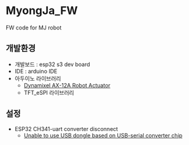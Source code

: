 # MyongJa_FW
FW code for MJ robot


## 개발환경

- 개발보드 : esp32 s3 dev board
- IDE : arduino IDE 
- 아두이노 라이브러리
    - [Dynamixel AX-12A Robot Actuator](https://github.com/likhogub/AX-12A-servo-library/tree/master)
    - TFT_eSPI 라이브러리

## 설정
- ESP32 CH341-uart converter disconnect
    - [Unable to use USB dongle based on USB-serial converter chip](https://unix.stackexchange.com/questions/670636/unable-to-use-usb-dongle-based-on-usb-serial-converter-chip)